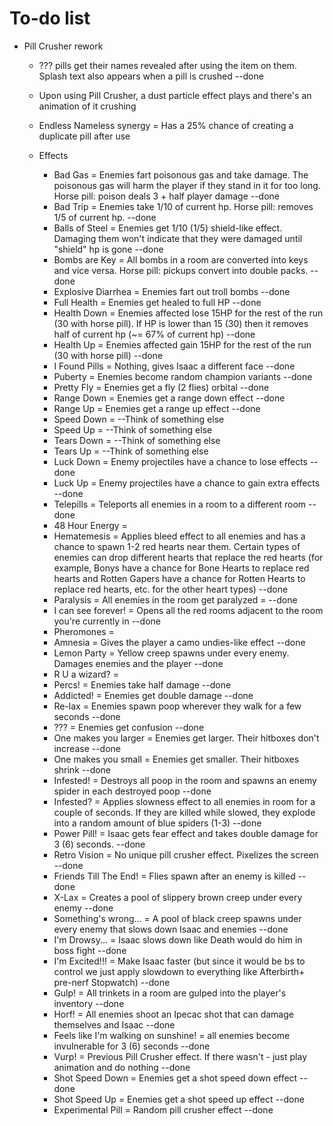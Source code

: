 # To-do list
- Pill Crusher rework
  - ??? pills get their names revealed after using the item on them. Splash text also appears when a pill is crushed --done
  - Upon using Pill Crusher, a dust particle effect plays and there's an animation of it crushing
  - Endless Nameless synergy = Has a 25% chance of creating a duplicate pill after use

  - Effects
    - Bad Gas = Enemies fart poisonous gas and take damage. The poisonous gas will harm the player if they stand in it for too long. Horse pill: poison deals 3 + half player damage --done
    - Bad Trip = Enemies take 1/10 of current hp. Horse pill: removes 1/5 of current hp. --done
    - Balls of Steel = Enemies get 1/10 (1/5) shield-like effect. Damaging them won't indicate that they were damaged until "shield" hp is gone --done
    - Bombs are Key = All bombs in a room are converted into keys and vice versa. Horse pill: pickups convert into double packs. --done
    - Explosive Diarrhea = Enemies fart out troll bombs --done
    - Full Health = Enemies get healed to full HP --done
    - Health Down = Enemies affected lose 15HP for the rest of the run (30 with horse pill). If HP is lower than 15 (30) then it removes half of current hp (~= 67% of current hp) --done
    - Health Up = Enemies affected gain 15HP for the rest of the run (30 with horse pill) --done
    - I Found Pills = Nothing, gives Isaac a different face --done
    - Puberty = Enemies become random champion variants --done
    - Pretty Fly = Enemies get a fly (2 flies) orbital --done
    - Range Down = Enemies get a range down effect --done
    - Range Up = Enemies get a range up effect --done
    - Speed Down = --Think of something else
    - Speed Up = --Think of something else
    - Tears Down = --Think of something else
    - Tears Up = --Think of something else
    - Luck Down = Enemy projectiles have a chance to lose effects --done
    - Luck Up = Enemy projectiles have a chance to gain extra effects --done
    - Telepills = Teleports all enemies in a room to a different room --done
    - 48 Hour Energy =
    - Hematemesis = Applies bleed effect to all enemies and has a chance to spawn 1-2 red hearts near them. Certain types of enemies can drop different hearts that replace the red hearts (for example, Bonys have a chance for Bone Hearts to replace red hearts and Rotten Gapers have a chance for Rotten Hearts to replace red hearts, etc. for the other heart types) --done
    - Paralysis = All enemies in the room get paralyzed = --done
    - I can see forever! = Opens all the red rooms adjacent to the room you're currently in --done
    - Pheromones =
    - Amnesia = Gives the player a camo undies-like effect --done
    - Lemon Party = Yellow creep spawns under every enemy. Damages enemies and the player --done
    - R U a wizard? =
    - Percs! = Enemies take half damage --done
    - Addicted! = Enemies get double damage --done
    - Re-lax = Enemies spawn poop wherever they walk for a few seconds --done
    - ??? = Enemies get confusion --done
    - One makes you larger = Enemies get larger. Their hitboxes don't increase --done
    - One makes you small = Enemies get smaller. Their hitboxes shrink --done
    - Infested! = Destroys all poop in the room and spawns an enemy spider in each destroyed poop --done
    - Infested? = Applies slowness effect to all enemies in room for a couple of seconds. If they are killed while slowed, they explode into a random amount of blue spiders (1-3) --done
    - Power Pill! = Isaac gets fear effect and takes double damage for 3 (6) seconds. --done
    - Retro Vision = No unique pill crusher effect. Pixelizes the screen --done
    - Friends Till The End! = Flies spawn after an enemy is killed --done
    - X-Lax = Creates a pool of slippery brown creep under every enemy --done
    - Something's wrong... = A pool of black creep spawns under every enemy that slows down Isaac and enemies --done
    - I'm Drowsy... = Isaac slows down like Death would do him in boss fight --done
    - I'm Excited!!! = Make Isaac faster (but since it would be bs to control we just apply slowdown to everything like Afterbirth+ pre-nerf Stopwatch) --done
    - Gulp! = All trinkets in a room are gulped into the player's inventory  --done
    - Horf! = All enemies shoot an Ipecac shot that can damage themselves and Isaac --done
    - Feels like I'm walking on sunshine! = all enemies become invulnerable for 3 (6) seconds --done
    - Vurp! = Previous Pill Crusher effect. If there wasn't - just play animation and do nothing --done
    - Shot Speed Down = Enemies get a shot speed down effect --done
    - Shot Speed Up = Enemies get a shot speed up effect --done
    - Experimental Pill = Random pill crusher effect --done
